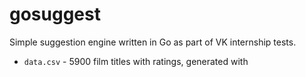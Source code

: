 # gosuggest
Simple suggestion engine written in Go as part of VK internship tests.

* ```data.csv``` - 5900 film titles with ratings, generated with 